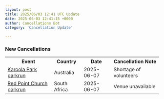 ```yaml
---
layout: post
title: 2025/06/03 12:41 UTC Update
date: 2025-06-03 12:41:15 +0000
author: Cancellations Bot
category: 'Cancellation Update'

---
```


<h3>New Cancellations</h3>
<div class='hscrollable'>
<table style='width: 100%'>
    <tr>
        <th>Event</th>
        <th>Country</th>
        <th>Date</th>
        <th>Cancellation Note</th>
    </tr>
    <tr>
        <td><a href="https://www.parkrun.com.au/karoolapark">Karoola Park parkrun</a></td>
        <td>Australia</td>
        <td>2025-06-07</td>
        <td>Shortage of volunteers</td>
    </tr>
    <tr>
        <td><a href="https://www.parkrun.co.za/redpointchurch">Red Point Church parkrun</a></td>
        <td>South Africa</td>
        <td>2025-06-07</td>
        <td>Venue unavailable</td>
    </tr>
</table>
</div>
